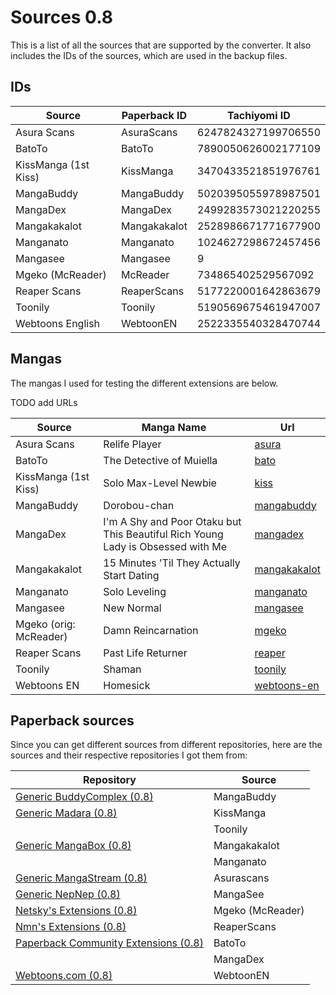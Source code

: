 # Sources 0.8

This is a list of all the sources that are supported by the converter. It also includes the IDs of the sources, which are used in the backup files.

## IDs

| Source               | Paperback ID | Tachiyomi ID        |
| -------------------- | ------------ | ------------------- |
| Asura Scans          | AsuraScans   | 6247824327199706550 |
| BatoTo               | BatoTo       | 7890050626002177109 |
| KissManga (1st Kiss) | KissManga    | 3470433521851976761 |
| MangaBuddy           | MangaBuddy   | 5020395055978987501 |
| MangaDex             | MangaDex     | 2499283573021220255 |
| Mangakakalot         | Mangakakalot | 2528986671771677900 |
| Manganato            | Manganato    | 1024627298672457456 |
| Mangasee             | Mangasee     | 9                   |
| Mgeko (McReader)     | McReader     | 734865402529567092  |
| Reaper Scans         | ReaperScans  | 5177220001642863679 |
| Toonily              | Toonily      | 5190569675461947007 |
| Webtoons English     | WebtoonEN    | 2522335540328470744 |

## Mangas

The mangas I used for testing the different extensions are below.

TODO add URLs

| Source                 | Manga Name                                                                      | Url            |
| ---------------------- | ------------------------------------------------------------------------------- | -------------- |
| Asura Scans            | Relife Player                                                                   | [asura]        |
| BatoTo                 | The Detective of Muiella                                                        | [bato]         |
| KissManga (1st Kiss)   | Solo Max-Level Newbie                                                           | [kiss]         |
| MangaBuddy             | Dorobou-chan                                                                    | [mangabuddy]   |
| MangaDex               | I'm A Shy and Poor Otaku but This Beautiful Rich Young Lady is Obsessed with Me | [mangadex]     |
| Mangakakalot           | 15 Minutes 'Til They Actually Start Dating                                      | [mangakakalot] |
| Manganato              | Solo Leveling                                                                   | [manganato]    |
| Mangasee               | New Normal                                                                      | [mangasee]     |
| Mgeko (orig: McReader) | Damn Reincarnation                                                              | [mgeko]        |
| Reaper Scans           | Past Life Returner                                                              | [reaper]       |
| Toonily                | Shaman                                                                          | [toonily]      |
| Webtoons EN            | Homesick                                                                        | [webtoons-en]  |

[asura]: https://www.asurascans.com/manga/4569947261-relife-player/
[bato]: https://mto.to/series/74398
[kiss]: https://1st-kissmanga.net/manga/solo-max-level-newbie/
[mangabuddy]: https://mangabuddy.com/dorobou-chan
[mangadex]: https://mangadex.org/title/568e2624-cf7b-4c94-a6a3-803838a1836e/i-m-a-shy-and-poor-otaku-but-this-beautiful-rich-young-lady-is-obsessed-with-me
[mangakakalot]: https://mangakakalot.com/manga/kz929466
[manganato]: https://chapmanganato.to/manga-dr980474
[mangasee]: https://mangasee123.com/manga/New-Normal
[mgeko]: https://www.mgeko.cc/manga/damn-reincarnation/
[reaper]: https://reaper-scans.com/manga/past-life-returner/
[toonily]: https://toonily.com/webtoon/shaman/
[webtoons-en]: https://www.webtoons.com/en/thriller/homesick/list?title_no=2759

## Paperback sources

Since you can get different sources from different repositories, here are the sources and their respective repositories I got them from:

| Repository                                                   | Source           |
| ------------------------------------------------------------ | ---------------- |
| [Generic BuddyComplex (0.8)][generic-netsky]                 | MangaBuddy       |
| [Generic Madara (0.8)][generic-netsky]                       | KissManga        |
|                                                              | Toonily          |
| [Generic MangaBox (0.8)][generic-netsky]                     | Mangakakalot     |
|                                                              | Manganato        |
| [Generic MangaStream (0.8)][generic-mangastream]             | Asurascans       |
| [Generic NepNep (0.8)][generic-netsky]                       | MangaSee         |
| [Netsky's Extensions (0.8)][netskys-extensions]              | Mgeko (McReader) |
| [Nmn's Extensions (0.8)][nmns-extensions]                    | ReaperScans      |
| [Paperback Community Extensions (0.8)][community-extensions] | BatoTo           |
|                                                              | MangaDex         |
| [Webtoons.com (0.8)][webtoons]                               | WebtoonEN        |

[generic-netsky]: https://github.com/TheNetsky/extensions-generic-0.8
[generic-mangastream]: https://thenetsky.github.io/extensions-generic-0.8/mangastream/
[netskys-extensions]: https://thenetsky.github.io/netskys-extensions/0.8/
[nmns-extensions]: https://pandeynmn.github.io/nmns-extensions/0.8/
[community-extensions]: https://thenetsky.github.io/community-extensions/0.8/
[webtoons]: https://yvespa.github.io/webtoons-extensions/0.8/
